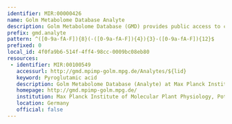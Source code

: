 ```yaml
---
identifier: MIR:00000426
name: Golm Metabolome Database Analyte
description: Golm Metabolome Database (GMD) provides public access to custom mass spectral libraries, metabolite profiling experiments as well as additional information and tools. For GC-MS profiling analyses, polar metabolite extracts are chemically converted, i.e. derivatised into less polar and volatile compounds, so called analytes.  This collection references analytes.
prefix: gmd.analyte
pattern: ^([0-9a-fA-F]){8}(-([0-9a-fA-F]){4}){3}-([0-9a-fA-F]){12}$
prefixed: 0
local_id: 4f0fa9b6-514f-4ff4-98cc-0009bc08eb80
resources:
 - identifier: MIR:00100549
   accessurl: http://gmd.mpimp-golm.mpg.de/Analytes/${lid}
   keyword: Pyroglutamic acid
   description: Golm Metabolome Database (Analyte) at Max Planck Institute of Molecular Plant Physiology
   homepage: http://gmd.mpimp-golm.mpg.de/
   institution: Max Planck Institute of Molecular Plant Physiology, Potsdam
   location: Germany
   official: false
---
```

